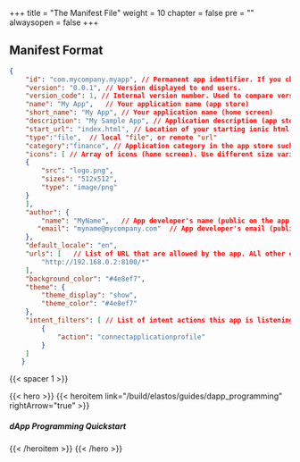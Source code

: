 +++
title = "The Manifest File"
weight = 10
chapter = false
pre = ""
alwaysopen = false
+++

## Manifest Format

```json
{
    "id": "com.mycompany.myapp", // Permanent app identifier. If you change it, your app will be considered as a new app.
    "version": "0.0.1", // Version displayed to end users.
    "version_code": 1, // Internal version number. Used to compare versions (newer, older). Increase it every time you publish a new version.
    "name": "My App",   // Your application name (app store)
    "short_name": "My App", // Your application name (home screen)
    "description": "My Sample App", // Application description (app store, settings)
    "start_url": "index.html", // Location of your starting ionic html file. Usually index.html but can be a local URL in case of remote debugging
    "type":"file",  // local "file", or remote "url"
    "category":"finance", // Application category in the app store such as entertainment, games, health, productivity...
    "icons": [ // Array of icons (home screen). Use different size variants if needed, but 512 x 512 is the recommended default choice.
    {
        "src": "logo.png",
        "sizes": "512x512",
        "type": "image/png"
    }
    ],
    "author": {
        "name": "MyName",   // App developer's name (public on the app store)
       "email": "myname@mycompany.com"  // App developer's email (public on the app store)
    },
    "default_locale": "en",
    "urls": [   // List of URL that are allowed by the app. ALl other external URLs calls will be blocked
        "http://192.168.0.2:8100/*"
    ],
    "background_color": "#4e8ef7",
    "theme": {
        "theme_display": "show",
        "theme_color": "#4e8ef7"
    },
    "intent_filters": [ // List of intent actions this app is listening to. The app is started when receiving such intent.
        {
            "action": "connectapplicationprofile"
        }
    ]
   }
```

{{< spacer 1 >}}

{{< hero >}}
    {{< heroitem link="/build/elastos/guides/dapp_programming" rightArrow="true" >}}
        <h5>dApp Programming Quickstart</h5>
    {{< /heroitem >}}
{{< /hero >}}
